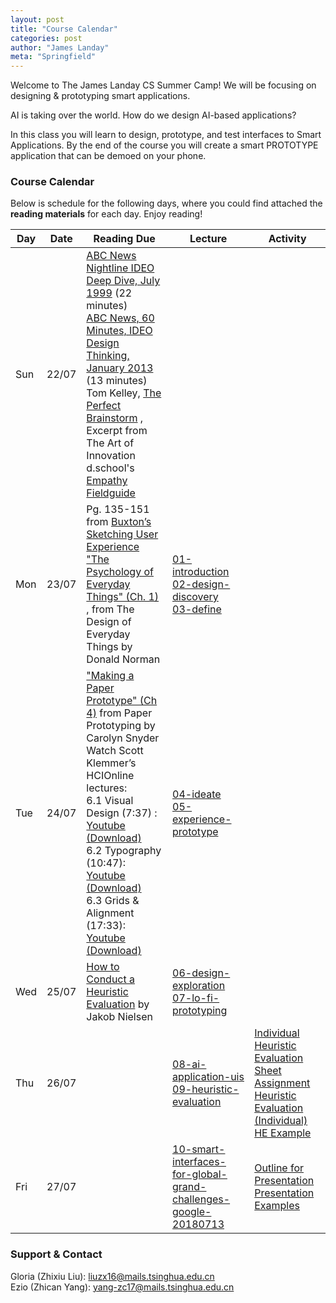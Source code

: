 ```yaml
---
layout: post
title: "Course Calendar"
categories: post
author: "James Landay"
meta: "Springfield"
---
```


Welcome to The James Landay CS Summer Camp! We will be focusing on designing & prototyping smart applications.

AI is taking over the world. How do we design AI-based applications?

In this class you will learn to design, prototype, and test interfaces to Smart Applications. By the end of the course you will create a smart PROTOTYPE application that can be demoed on your phone. 

### Course Calendar

Below is schedule for the following days, where you could find attached the **reading materials** for each day. Enjoy reading!

| Day    | Date     | Reading Due         | Lecture                  | Activity             |
| ------ | -------- | ------------------- | ------------------------ | -------------------- |
| Sun    | 22/07    | [ABC News Nightline IDEO Deep Dive, July 1999](http://hci.stanford.edu/courses/cs147/2017/au/videos/ABCNews-Nightline_IDEO_July1999.mp4) (22 minutes)  <br> [ABC News, 60 Minutes, IDEO Design Thinking, January 2013](http://hci.stanford.edu/courses/cs147/2017/au/videos/60Minutes_IDEO_January2013.mp4) (13 minutes)    <br> Tom Kelley, [The Perfect Brainstorm](https://github.com/china-teaching/viax-summer-2018/raw/master/resources/Sun/Kelley_TheArtOfInnovation_Chapter4ThePerfectBrainstorm.pdf) , Excerpt from The Art of Innovation  <br> d.school's  [Empathy Fieldguide](https://github.com/china-teaching/viax-summer-2018/raw/master/resources/Sun/FIELDGUIDE-Screen-DTBC-March-2015-V2.pdf)      |          |   |
| Mon    | 23/07    | Pg. 135-151 from  [Buxton’s Sketching User Experience](https://github.com/china-teaching/viax-summer-2018/raw/master/resources/Mon/Buxton_lowRes.pdf)   <br> ["The Psychology of Everyday Things" (Ch. 1)](https://github.com/china-teaching/viax-summer-2018/raw/master/resources/Mon/Norman-Ch1.PDF)  , from The Design of Everyday Things by Donald Norman           |  [01-introduction](https://github.com/china-teaching/viax-summer-2018/raw/master/resources/Mon/01-introductionV2.pdf) <br>  [02-design-discovery](https://github.com/china-teaching/viax-summer-2018/raw/master/resources/Mon/02-design-discoveryV2.pdf) <br> [03-define](https://github.com/china-teaching/viax-summer-2018/raw/master/resources/Mon/03-defineV2.pdf)            |              |
| Tue    | 24/07    | ["Making a Paper Prototype" (Ch 4)](https://github.com/china-teaching/viax-summer-2018/raw/master/resources/Tue/Snyder-Ch4.PDF)  from Paper Prototyping by Carolyn Snyder  <br> Watch Scott Klemmer’s HCIOnline lectures:  <br>  6.1 Visual Design (7:37) : [Youtube](https://www.youtube.com/watch?v=TIg8ab4PqbU&index=1&list=PLNtQfKgd43l2kR11FzLF2cXd_fp3kj7jD) [(Download)](https://github.com/china-teaching/viax-summer-2018/raw/master/resources/Tue/Visual-Design.mp4)   <br>  6.2 Typography (10:47): [Youtube](https://www.youtube.com/watch?v=82gp_2vqLTc&list=PLNtQfKgd43l2kR11FzLF2cXd_fp3kj7jD&index=2) [(Download)](https://github.com/china-teaching/viax-summer-2018/raw/master/resources/Tue/Typography.mp4) <br>  6.3 Grids & Alignment (17:33): [Youtube](https://www.youtube.com/watch?v=iV9FVoCCT74&list=PLNtQfKgd43l2kR11FzLF2cXd_fp3kj7jD&index=3) [(Download)](https://github.com/china-teaching/viax-summer-2018/raw/master/resources/Tue/Grids-Alignment.mp4)     | [04-ideate](https://github.com/china-teaching/viax-summer-2018/raw/master/resources/Tue/04-ideateV2.pdf) <br> [05-experience-prototype](https://github.com/china-teaching/viax-summer-2018/raw/master/resources/Tue/05-experience-prototypeV2.pdf)         |          |
| Wed    | 25/07    | [How to Conduct a Heuristic Evaluation](http://www.useit.com/articles/how-to-conduct-a-heuristic-evaluation/)  by Jakob Nielsen       | [06-design-exploration](https://github.com/china-teaching/viax-summer-2018/raw/master/resources/Wed/06-design-explorationV2.pdf) <br> [07-lo-fi-prototyping](https://github.com/china-teaching/viax-summer-2018/raw/master/resources/Wed/07-lo-fi-prototypingV2.pdf)        |         |
| Thu    | 26/07    |     | [08-ai-application-uis](https://github.com/china-teaching/viax-summer-2018/raw/master/resources/Wed/08-ai-application-uisV2.pdf) <br> [09-heuristic-evaluation](https://github.com/china-teaching/viax-summer-2018/raw/master/resources/Thu/09-heuristic-evaluationV2.pdf)      |  [Individual Heuristic Evaluation Sheet](https://github.com/china-teaching/viax-summer-2018/raw/master/resources/Thu/Heuristic-Evaluation-Sheet.docx) <br> [Assignment Heuristic Evaluation (Individual)](https://github.com/china-teaching/viax-summer-2018/raw/master/resources/Thu/Assignment-Heuristic-Evaluation-Individual.docx)<br>[HE Example](https://github.com/china-teaching/viax-summer-2018/raw/master/resources/Thu/individual-HE-example.pdf)|
| Fri    | 27/07    |     | [10-smart-interfaces-for-global-grand-challenges-google-20180713](https://github.com/china-teaching/viax-summer-2018/raw/master/resources/Fri/10-smart-interfaces-for-global-grand-challenges-google-20180713.compressed.pdf)       |  [Outline for Presentation](https://github.com/china-teaching/viax-summer-2018/raw/master/resources/Fri/outline-for-presentation.pptx) <br> [Presentation Examples](https://github.com/china-teaching/viax-summer-2018/raw/master/resources/Fri/presentation-examples.zip)  |


### Support & Contact
Gloria (Zhixiu Liu): liuzx16@mails.tsinghua.edu.cn  
Ezio (Zhican Yang): yang-zc17@mails.tsinghua.edu.cn


